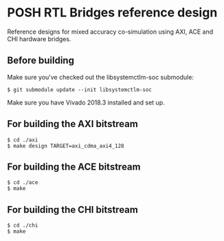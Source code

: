 # POSH RTL Bridges reference design
Reference designs for mixed accuracy co-simulation using AXI, ACE and CHI
hardware bridges.

## Before building

Make sure you've checked out the libsystemctlm-soc submodule:

```
$ git submodule update --init libsystemctlm-soc
```

Make sure you have Vivado 2018.3 installed and set up.

## For building the AXI bitstream

```
$ cd ./axi
$ make design TARGET=axi_cdma_axi4_128
```

## For building the ACE bitstream

```
$ cd ./ace
$ make
```

## For building the CHI bitstream

```
$ cd ./chi
$ make
```
